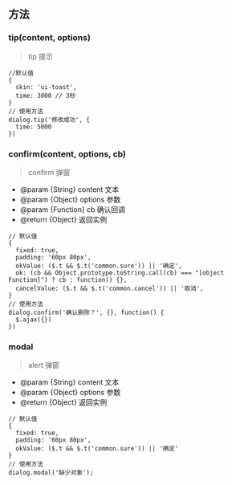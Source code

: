 ## 方法

### tip(content, options)

> tip 提示

```
//默认值
{
  skin: 'ui-toast',
  time: 3000 // 3秒
}
// 使用方法
dialog.tip('修改成功', {
  time: 5000
})

```

### confirm(content, options, cb)

> confirm 弹窗

 * @param  {String}   content 文本
 * @param  {Object}   options 参数
 * @param  {Function} cb      确认回调
 * @return {Object}         返回实例

```
// 默认值
{
  fixed: true,
  padding: '60px 80px',
  okValue: ($.t && $.t('common.sure')) || '确定',
  ok: (cb && Object.prototype.toString.call(cb) === "[object Function]") ? cb : function() {},
  cancelValue: ($.t && $.t('common.cancel')) || '取消',
}
// 使用方法
dialog.confirm('确认删除？', {}, function() {
  $.ajax({})
})
```

### modal 

> alert 弹窗

 * @param  {String} content 文本
 * @param  {Object} options 参数
 * @return {Object}         返回实例

```
// 默认值
{
  fixed: true,
  padding: '60px 80px',
  okValue: ($.t && $.t('common.sure')) || '确定'
}
// 使用方法
dialog.modal('缺少对象');
```

